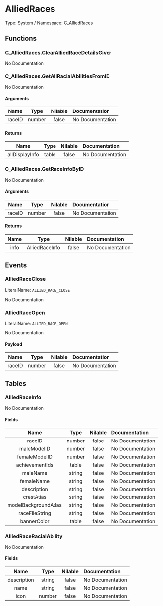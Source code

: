 # AlliedRaces

Type: System / Namespace: C_AlliedRaces

## Functions

### C_AlliedRaces.ClearAlliedRaceDetailsGiver

No Documentation

### C_AlliedRaces.GetAllRacialAbilitiesFromID

No Documentation

#### Arguments
|Name|Type|Nilable|Documentation|
|:---:|:---:|:---:|:---|
|raceID|number|false|No Documentation|
#### Returns
|Name|Type|Nilable|Documentation|
|:---:|:---:|:---:|:---|
|allDisplayInfo|table|false|No Documentation|
### C_AlliedRaces.GetRaceInfoByID

No Documentation

#### Arguments
|Name|Type|Nilable|Documentation|
|:---:|:---:|:---:|:---|
|raceID|number|false|No Documentation|
#### Returns
|Name|Type|Nilable|Documentation|
|:---:|:---:|:---:|:---|
|info|AlliedRaceInfo|false|No Documentation|
## Events

### AlliedRaceClose
LiteralName: `ALLIED_RACE_CLOSE`

No Documentation

### AlliedRaceOpen
LiteralName: `ALLIED_RACE_OPEN`

No Documentation

#### Payload
|Name|Type|Nilable|Documentation|
|:---:|:---:|:---:|:---|
|raceID|number|false|No Documentation|
## Tables

### AlliedRaceInfo

No Documentation

#### Fields
|Name|Type|Nilable|Documentation|
|:---:|:---:|:---:|:---|
|raceID|number|false|No Documentation|
|maleModelID|number|false|No Documentation|
|femaleModelID|number|false|No Documentation|
|achievementIds|table|false|No Documentation|
|maleName|string|false|No Documentation|
|femaleName|string|false|No Documentation|
|description|string|false|No Documentation|
|crestAtlas|string|false|No Documentation|
|modelBackgroundAtlas|string|false|No Documentation|
|raceFileString|string|false|No Documentation|
|bannerColor|table|false|No Documentation|
### AlliedRaceRacialAbility

No Documentation

#### Fields
|Name|Type|Nilable|Documentation|
|:---:|:---:|:---:|:---|
|description|string|false|No Documentation|
|name|string|false|No Documentation|
|icon|number|false|No Documentation|